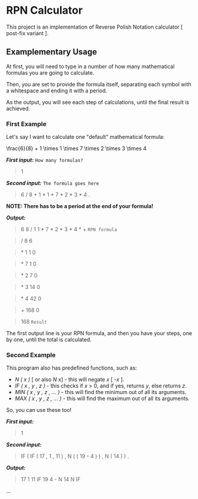 
# RPN Calculator

This project is an implementation of Reverse Polish Notation calculator [ post-fix variant ].

## Examplementary Usage

At first, you will need to type in a number of how many mathematical formulas you are going to calculate.

Then, you are set to provide the formula itself, separating each symbol with a whitespace and ending it with a period.

As the output, you will see each step of calculations, until the final result is achieved.

### First Example

Let's say I want to calculate one "default" mathematical formula:

\frac{6}{8} + 1 \times 1 \times 7 \times 2 \times 3 \times 4

_**First input:**_ `How many formulas?`

> 1

_**Second input:**_ `The formula goes here`

> 6 / 8 + 1 * 1 * 7 * 2 * 3 * 4 .

**NOTE: There has to be a period at the end of your formula!**

_**Output:**_

> 6 8 / 1 1 * 7 * 2 * 3 * 4 * + `RPN formula`

> \/  8 6 

> \*  1 1 0 

> \*  7 1 0 

> \*  2 7 0 

> \*  3 14 0 

> \*  4 42 0 

> \+  168 0 

> 168 `Result`

The first output line is your RPN formula, and then you have your steps, one by one, until the total is calculated.

### Second Example

This program also has predefined functions, such as:

- _N ( x )_ [ or also _N x_] - this will negate _x_ [ _-x_ ].
- _IF ( x , y , z )_ - this checks if _x_ > 0, and if yes, returns _y_, else returns _z_.
- _MIN ( x , y , z , ... )_ - this will find the minimum out of all its arguments.
- _MAX ( x , y , z , ... )_ - this will find the maximum out of all its arguments.

So, you can use these too!

_**First input:**_

> 1

_**Second input:**_

> IF ( IF ( 17 , 1 , 11 ) , N ( ( 19 - 4 ) ) , N ( 14 ) ) . 

_**Output:**_

> 17 1 11 IF 19 4 - N 14 N IF

...